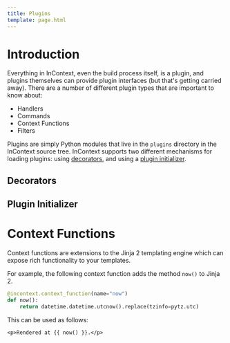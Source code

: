 ```yaml
---
title: Plugins
template: page.html
---
```


# Introduction

Everything in InContext, even the build process itself, is a plugin, and plugins themselves can provide plugin interfaces (but that's getting carried away). There are a number of different plugin types that are important to know about:

- Handlers
- Commands
- Context Functions
- Filters

Plugins are simply Python modules that live in the `plugins` directory in the InContext source tree. InContext supports two different mechanisms for loading plugins: using [decorators](#decorators), and using a [plugin initializer](#plugin-initializer).

## Decorators

## Plugin Initializer

# Context Functions

Context functions are extensions to the Jinja 2 templating engine which can expose rich functionality to your templates.

For example, the following context function adds the method `now()` to Jinja 2.

```python
@incontext.context_function(name="now")
def now():
    return datetime.datetime.utcnow().replace(tzinfo=pytz.utc)
```

This can be used as follows:

```
<p>Rendered at {{ now() }}.</p>
```

